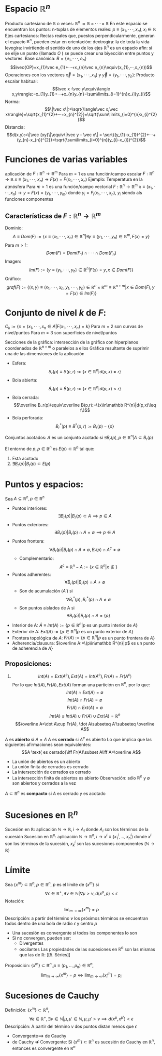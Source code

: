 # Espacio $\mathbb R^{n}$ 
Producto cartesiano de $\mathbb R$  $n$ veces: $\mathbb R^{n}:=\mathbb R \times ··· \times\mathbb R$ 
En este espacio se encuentran los puntos: n-tuplas de elementos reales: $p \equiv (x_{1},···,x_{n}), x_{i}\in\mathbb R$  
Ejes cartesianos: Rectas reales que, puestos perpendicularmente, generan el espacio $\mathbb R^{n}$, 
	pueden estar en orientación:
		dextrogira: la de toda la vida
		levogira: invirtiendo el sentido de uno de los ejes
$\mathbb R^{n}$ es un espacio afín: si se elije un punto (llamado $O$ ) se puede crear una biyección entre puntos y vectores.
Base canónica: $B=\{e_{1},···,e_{n}\}$ 
	$$\vec{OP}=x_{1}\vec e_{1}+···+x_{n}\vec e_{n}\equiv(x_{1},···,x_{n})$$
	Operaciones con los vectores $\vec x=(x_{1},···,x_{n})$ y $\vec y = (y_{1},···,y_{n})$:
		Producto escalar habitual:$$\vec x ·\vec y\equiv\langle x,y\rangle:=x_{1}y_{1}+···+x_{n}y_{n}=\sum\limits_{i=1}^{n}x_{i}y_{i}$$Norma:$$\|\vec x\|:=\sqrt{\langle\vec x,\vec x\rangle}=\sqrt{x_{1}^{2}+···+x_{n}^{2}}=\sqrt{\sum\limits_{i=0}^{n}x_{i}^{2}}$$
		Distancia: $$d(x,y):=\|\vec {xy}\|\equiv\|\vec y - \vec x\| = \sqrt{(y_{1}-x_{1})^{2}+···+(y_{n}-x_{n})^{2}}=\sqrt{\sum\limits_{i=0}^{n}(y_{i}-x_{i})^{2}}$$

# Funciones de varias variables
aplicación de $F:\mathbb R^{n}\to\mathbb R^{m}$ 
	Para $m=1$ es una función/campo escalar
		$F:\mathbb R^{n}\to \mathbb R$ 
		$x\equiv(x_{1},···,x_{n})\to F(x)=F(x_{1},···,x_{n})$ 
		Ejemplo: Temperatura en la atmósfera
	Para $m > 1$ es una función/campo vectorial
		$F: \mathbb R^{n}\to \mathbb R^{m}$
		$x\equiv(x_{1},···,x_{n})\to y=F(x)=(y_{1},···,y_{m})$ donde $y_{i}=F_{i}(x_{1},···,x_{n})$, $y_{i}$ siendo als funciones componentes

## Características de $F:\mathbb R^{n}\to\mathbb R^{m}$ 
Dominio: $$A\equiv Dom(F):=\{x\equiv(x_{1},···,x_{n})\in\mathbb R^{n}|\exists y\equiv(y_{1},···,y_{n})\in\mathbb R^{m},F(x)=y\}$$
	Para $m >1$: $$Dom(F)=Dom(F_{1})\cap ···\cap Dom(F_{n})$$
 Imagen: $$Im(F):=\{y\equiv(y_{1},···, y_{n})\in\mathbb R^{n}|F(x)=y,x\in Dom(F)\}$$
Gráfico: $$graf(F):=\{(x,y)\equiv(x_{1},···,x_{n},y_{1},···,y_{n})\in\mathbb R^{n}\times\mathbb R^{m}\equiv\mathbb R^{n+m}|x\in Dom(F),y=F(x)\in Im(F)\}$$

# Conjunto de nivel $k$ de $F$:
$C_{k}:=\{x=(x_{1},···,x_{n}\in A|F(x_{1},···,x_{n})=k\}$ 
Para $m=2$ son curvas de nivel/puntos
Para $m=3$ son superficies de nivel/puntos

Secciones de la gráfica: intersección de la gráfica con hiperplanos coordenados de $\mathbb R^{n+m}$ o paralelos a ellos
	Gráfica resultante de suprimir una de las dimensiones de la aplicación

- Esfera: $$S_{r}(p)\equiv S(p,r):=\{x\in\mathbb R^{n}|d(p,x)=r\}$$
- Bola abierta: $$\dot B_{r}(p)\equiv\dot B(p,r):=\{x\in\mathbb R^{n}|d(p,x)<r\}$$
- Bola cerrada:$$\overline B_r(p)\equiv\overline B(p,r):=\{x\in\mathbb R^{n}|d(p,x)\leq r\}$$
- Bola perforada: $$B^{*}_{r}(p)\equiv B^{*}(p,r):=B_{r}(p)-\{p\}$$

Conjuntos acotados: $A$ es un conjunto acotado si $\exists B_{r}(p),p\in\mathbb R^{n}|A\subset B_{r}(p)$ 

El entorno de $p,p\in\mathbb R^{n}$ es $E(p)\subset\mathbb R^{n}$ tal que:
1. Está acotado
2. $\exists B_{r}(p)|B_{r}(p)\subset E(p)$

# Puntos y espacios: 
Sea $A\subseteq\mathbb R^{n},p\in\mathbb R^{n}$ 
- Puntos interiores: $$\exists B_{r}(p)|B_{r}(p)\subset A\implies p\in A$$
- Puntos exteriores: $$\exists B_{r}(p)|B_{r}(p)\cap A=\emptyset\implies p\in A$$ 
- Puntos frontera: $$\forall B_{r}(p)|B_{r}(p)\cap A\neq\emptyset,B_{r}(p)\cap A^{c}\neq\emptyset$$ 
	- Complementario: $$A^{c}\equiv\mathbb R^{n}-A:=\{x\in\mathbb R^{n}|x\notin\}$$ 
- Puntos adherentes: $$\forall B_{r}(p)|B_{r}(p)\cap A\neq\emptyset$$ 
	- Son de acumulación ($A'$) si $$\forall B^{*}_{r}(p),B^{*}_{r}(p)\cap A\neq\emptyset$$ 
	- Son puntos aislados de A si $$\exists B_{r}(p)|B_{r}(p)\cap A=\{p\}$$ 
- Interior de A: $\dot A\equiv Int(A):=\{p\in\mathbb R^{n}|p$ es un punto interior de $A\}$ 
- Exterior de A: $Ext(A):=\{p\in\mathbb R^{n}|p$ es un punto exterior de $A\}$ 
- Frontera topológica de $A$: $Fr(A):=\{p\in\mathbb R^{n}|p$ es un punto frontera de $A\}$ 
-  Adherencia/clausura: $\overline A:=\{p\in\mathbb R^{n}|p$ es un punto de adherencia de $A\}$ 

## Proposiciones:
1. $$Int(A)=Ext(A^{c}),Ext(A)=Int(A^{c}),Fr(A)=Fr(A^{c})$$
Por lo que $Int(A),Fr(A),Ext(A)$ forman una partición en $\mathbb R^{n}$, por lo que:
	$$Int(A)\cap Ext(A)=\emptyset$$ $$Int(A)\cap Fr(A)=\emptyset$$ $$Fr(A)\cap Ext(A)=\emptyset$$
	$$Int(A)\cup Int(A)\cup Fr(A)\cup Ext(A)=\mathbb R^{n}$$
	$$\overline A=\dot A\cup Fr(A), \dot A\subseteq A'\subseteq \overline A$$

A es **abierto**  si $A=\dot A$
A es **cerrado** si $A^{c}$ es abierto
Lo que implica que las siguientes afirmaciones sean equivalentes: $$A \text{ es cerrado}\iff Fr(A)\subset A\iff A=\overline A$$
- La unión de abiertos es un abierto
- La unión finita de cerrados es cerrado
- La intersección de cerrados es cerrado
- La intersección finita de abiertos es abierto
Observación: sólo $\mathbb R^{n}$ y $\emptyset$ son abiertos y cerrados a la vez

$A\subset\mathbb R^{n}$ es **compacto** si $A$ es cerrado y es acotado

# Sucesiones en $\mathbb R^{n}$ 
Sucesión en $\mathbb R$: aplicación $\mathbb N\to\mathbb R,i\to A_{i}$ donde $A_{i}$ son los términos de la sucesión
Sucesión en $\mathbb R^{n}$: aplicación $\mathbb N\to\mathbb R^{n},i\to x^{i}\equiv(x_{1}^{i},\ldots,x_{n}^{i})$ donde $x^{i}$ son los términos de la sucesión, $x_{k}^{i}$ son las sucesiones componentes ($\mathbb N\to \mathbb R$)

# Límite
Sea $\{x^{m}\}\subset\mathbb R^{n},p\in\mathbb R^{n}$, $p$ es el límite de $\{x^{m}\}$ si $$\forall\epsilon\in\mathbb R^{+},\exists\nu\in\mathbb N|\forall\mu>\nu,d(x^{\mu},p)<\epsilon$$ Notación: $$\lim_{m\to\infty}\{x^{m}\}=p$$ Descripción: a partir del término $\nu$ los próximos términos se encuentran todos dentro de una bola de radio $\epsilon$ y centro $p$ 
- Una sucesión es convergente si todos los componentes lo son
- Si no convergen, pueden ser:
	- Divergentes
	- oscilantes
Las propiedades de las sucesiones en $\mathbb R^{n}$ son las mismas que las de $\mathbb R$: [[5. Sèries]] 

Proposición: $\{x^{m}\}\subset\mathbb R^{n},p\equiv(p_{1},\ldots,p_{n})\in\mathbb R^{n}$, $$\lim_{m\to\infty}\{x^{m}\}=p\iff\lim_{m\to\infty}\{x_{i}^{m}\}=p_{i}$$
# Sucesiones de Cauchy
Definición: $\{x^{m}\}\subset\mathbb R^{n}$, $$\forall\epsilon\in\mathbb R^{+},\exists\nu\in\mathbb N|\mu,\mu'\in\mathbb N,\mu,\mu'>\nu\implies d(x^\mu,x^{\mu'})<\epsilon$$ Descripción: A partir del término $\nu$ dos puntos distan menos que $\epsilon$ 

- Convergente$\implies$ de Cauchy
- de Cauchy $\nRightarrow$ Convergente: Si $\{x^{m}\}\subset \mathbb R^{n}$ es sucesión de Cauchy en $\mathbb R^{n}$, entonces es convergente en $\mathbb R^{n}$

